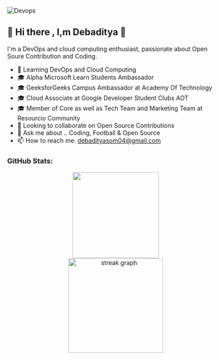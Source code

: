 ![Devops](https://github.com/Debaditya-Som/Debaditya-Som/assets/121785700/30219086-4351-4614-adca-7bb78ed19ed2)
## 👋 Hi there , I,m Debaditya 👋

 I'm a DevOps and cloud computing enthusiast, passionate about Open Soure Contribution and Coding.


- 🌱 Learning DevOps and Cloud Computing
- 🎓 Alpha Microsoft Learn Students Ambassador
- 🎓 GeeksforGeeks Campus Ambassador at Academy Of Technology 
- 🎓 Cloud Associate at Google Developer Student Clubs AOT 
- 🎓 Member of Core as well as Tech Team and Marketing Team at Resourcio Community
- 👯 Looking to collaborate on Open Source Contributions
- 💬 Ask me about .. Coding, Football & Open Source  
- 📫 How to reach me: debadityasom04@gmail.com
 
 ### GitHub Stats:
 
<div align="center"> 
 
<img height=200  src="https://github-readme-stats.vercel.app/api?username=debaditya-som&show_icons=true&rank_icon=github&theme=highcontrast&card_width=320" />
</div>
<div align="center">
  <img src="https://streak-stats.demolab.com?user=debaditya-som&locale=en&mode=daily&theme=highcontrast&hide_border=false&border_radius=5&order=3" height="220" alt="streak graph"  />
</div>
